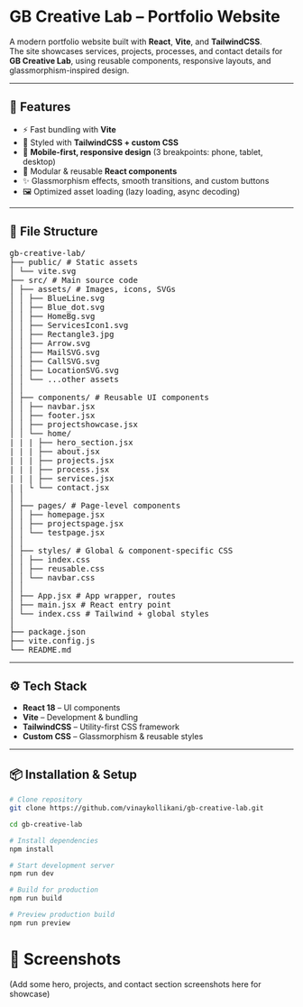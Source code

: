 # GB Creative Lab – Portfolio Website

A modern portfolio website built with **React**, **Vite**, and **TailwindCSS**.  
The site showcases services, projects, processes, and contact details for **GB Creative Lab**, using reusable components, responsive layouts, and glassmorphism-inspired design.

---

## 🚀 Features

- ⚡ Fast bundling with **Vite**
- 🎨 Styled with **TailwindCSS + custom CSS**
- 📱 **Mobile-first, responsive design** (3 breakpoints: phone, tablet, desktop)
- 🧩 Modular & reusable **React components**
- ✨ Glassmorphism effects, smooth transitions, and custom buttons
- 🖼️ Optimized asset loading (lazy loading, async decoding)

---

## 📂 File Structure

<pre>
gb-creative-lab/
├── public/ # Static assets
│ └── vite.svg
├── src/ # Main source code
│ ├── assets/ # Images, icons, SVGs
│ │ ├── BlueLine.svg
│ │ ├── Blue_dot.svg
│ │ ├── HomeBg.svg
│ │ ├── ServicesIcon1.svg
│ │ ├── Rectangle3.jpg
│ │ ├── Arrow.svg
│ │ ├── MailSVG.svg
│ │ ├── CallSVG.svg
│ │ ├── LocationSVG.svg
│ │ └── ...other assets
│ │
│ ├── components/ # Reusable UI components
│ │ ├── navbar.jsx
│ │ ├── footer.jsx
│ │ ├── projectshowcase.jsx
│ │ └── home/
| | | ├── hero_section.jsx
| | | ├── about.jsx
| | | ├── projects.jsx
| | | ├── process.jsx
| | | ├── services.jsx
| | └ └── contact.jsx
│ │
│ ├── pages/ # Page-level components
│ │ ├── homepage.jsx
│ │ ├── projectspage.jsx
│ │ └── testpage.jsx
│ │
│ ├── styles/ # Global & component-specific CSS
│ │ ├── index.css
│ │ ├── reusable.css
│ │ └── navbar.css
│ │
│ ├── App.jsx # App wrapper, routes
│ ├── main.jsx # React entry point
│ └── index.css # Tailwind + global styles
│
├── package.json
├── vite.config.js
└── README.md
</pre>

---

## ⚙️ Tech Stack

- **React 18** – UI components
- **Vite** – Development & bundling
- **TailwindCSS** – Utility-first CSS framework
- **Custom CSS** – Glassmorphism & reusable styles

---

## 📦 Installation & Setup

```bash
# Clone repository
git clone https://github.com/vinaykollikani/gb-creative-lab.git

cd gb-creative-lab

# Install dependencies
npm install

# Start development server
npm run dev

# Build for production
npm run build

# Preview production build
npm run preview
```

# 📸 Screenshots

(Add some hero, projects, and contact section screenshots here for showcase)
